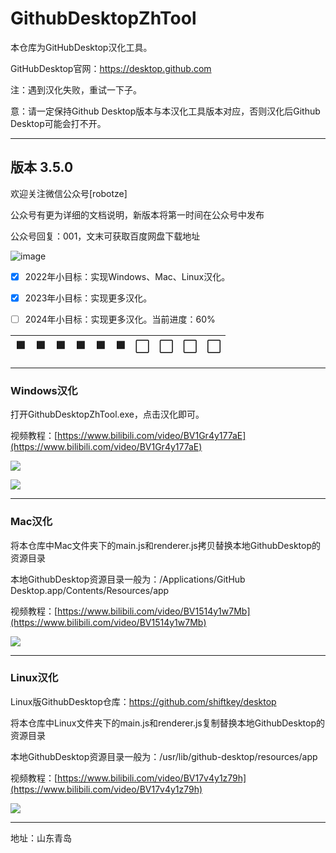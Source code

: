 # GithubDesktopZhTool
本仓库为GitHubDesktop汉化工具。

GitHubDesktop官网：https://desktop.github.com

注：遇到汉化失败，重试一下子。

意：请一定保持Github Desktop版本与本汉化工具版本对应，否则汉化后Github Desktop可能会打不开。

---
## 版本 3.5.0
欢迎关注微信公众号\[robotze\]

公众号有更为详细的文档说明，新版本将第一时间在公众号中发布

公众号回复：001，文末可获取百度网盘下载地址

![image](https://raw.githubusercontent.com/robotze/-GitHubDesktop_ZH/main/wxqrcode.jpg)

- [x] 2022年小目标：实现Windows、Mac、Linux汉化。

- [x] 2023年小目标：实现更多汉化。
      
- [ ] 2024年小目标：实现更多汉化。当前进度：60%

| 🟩     | 🟩      | 🟩     | 🟩      | 🟩     | 🟩      | ⬜️     | ⬜️      | ⬜️     | ⬜️      |
| ------ | ------ | ------ | ------ | ------ | ------ | ------ | ------ | ------ | ------ |


---
### Windows汉化
打开GithubDesktopZhTool.exe，点击汉化即可。

视频教程：[https://www.bilibili.com/video/BV1Gr4y177aE](https://www.bilibili.com/video/BV1Gr4y177aE)

![](https://upload-images.jianshu.io/upload_images/8833471-5b79738a38b98bee.png?imageMogr2/auto-orient/strip|imageView2/2/w/959/format/webp)

![](https://upload-images.jianshu.io/upload_images/8833471-f215d172dbe85d58.png?imageMogr2/auto-orient/strip|imageView2/2/w/986/format/webp)

---
### Mac汉化
将本仓库中Mac文件夹下的main.js和renderer.js拷贝替换本地GithubDesktop的资源目录

本地GithubDesktop资源目录一般为：/Applications/GitHub Desktop.app/Contents/Resources/app

视频教程：[https://www.bilibili.com/video/BV1514y1w7Mb](https://www.bilibili.com/video/BV1514y1w7Mb)

![](https://upload-images.jianshu.io/upload_images/8833471-059ebc4cecfa31c6.png?imageMogr2/auto-orient/strip|imageView2/2/w/1200/format/webp)



---
### Linux汉化
Linux版GithubDesktop仓库：https://github.com/shiftkey/desktop

将本仓库中Linux文件夹下的main.js和renderer.js复制替换本地GithubDesktop的资源目录

本地GithubDesktop资源目录一般为：/usr/lib/github-desktop/resources/app

视频教程：[https://www.bilibili.com/video/BV17v4y1z79h](https://www.bilibili.com/video/BV17v4y1z79h)

![](https://upload-images.jianshu.io/upload_images/8833471-e1e555687f41789f.png?imageMogr2/auto-orient/strip|imageView2/2/w/1025/format/webp)

---
地址：山东青岛
